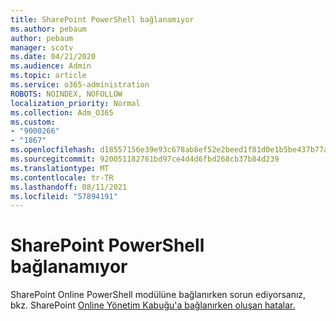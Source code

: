 ```yaml
---
title: SharePoint PowerShell bağlanamıyor
ms.author: pebaum
author: pebaum
manager: scotv
ms.date: 04/21/2020
ms.audience: Admin
ms.topic: article
ms.service: o365-administration
ROBOTS: NOINDEX, NOFOLLOW
localization_priority: Normal
ms.collection: Adm_O365
ms.custom:
- "9000266"
- "1867"
ms.openlocfilehash: d18557156e39e93c678ab8ef52e2beed1f81d0e1b5be437b77a3fdca34f3d353
ms.sourcegitcommit: 920051182781bd97ce4d4d6fbd268cb37b84d239
ms.translationtype: MT
ms.contentlocale: tr-TR
ms.lasthandoff: 08/11/2021
ms.locfileid: "57894191"
---
```

# <a name="sharepoint-powershell-unable-to-connect"></a>SharePoint PowerShell bağlanamıyor

SharePoint Online PowerShell modülüne bağlanırken sorun ediyorsanız, bkz. SharePoint [Online Yönetim Kabuğu'a bağlanırken oluşan hatalar.](https://docs.microsoft.com/sharepoint/troubleshoot/administration/errors-connecting-to-management-shell)
